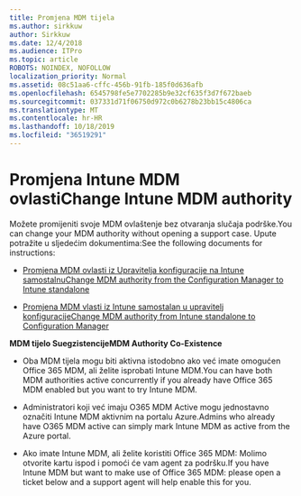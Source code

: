 ```yaml
---
title: Promjena MDM tijela
ms.author: sirkkuw
author: Sirkkuw
ms.date: 12/4/2018
ms.audience: ITPro
ms.topic: article
ROBOTS: NOINDEX, NOFOLLOW
localization_priority: Normal
ms.assetid: 08c51aa6-cffc-456b-91fb-185f0d636afb
ms.openlocfilehash: 6545798fe5e7702285b9e32cf635f3d7f672baeb
ms.sourcegitcommit: 037331d71f06750d972c0b6278b23bb15c4806ca
ms.translationtype: MT
ms.contentlocale: hr-HR
ms.lasthandoff: 10/18/2019
ms.locfileid: "36519291"
---
```

# <a name="change-intune-mdm-authority"></a><span data-ttu-id="6f3b8-102">Promjena Intune MDM ovlasti</span><span class="sxs-lookup"><span data-stu-id="6f3b8-102">Change Intune MDM authority</span></span>

<span data-ttu-id="6f3b8-103">Možete promijeniti svoje MDM ovlaštenje bez otvaranja slučaja podrške.</span><span class="sxs-lookup"><span data-stu-id="6f3b8-103">You can change your MDM authority without opening a support case.</span></span> <span data-ttu-id="6f3b8-104">Upute potražite u sljedećim dokumentima:</span><span class="sxs-lookup"><span data-stu-id="6f3b8-104">See the following documents for instructions:</span></span>
  
- [<span data-ttu-id="6f3b8-105">Promjena MDM ovlasti iz Upravitelja konfiguracije na Intune samostalnu</span><span class="sxs-lookup"><span data-stu-id="6f3b8-105">Change MDM authority from the Configuration Manager to Intune standalone</span></span>](https://docs.microsoft.com/sccm/mdm/deploy-use/migrate-change-mdm-authority)
    
- [<span data-ttu-id="6f3b8-106">Promjena MDM vlasti iz Intune samostalan u upravitelj konfiguracije</span><span class="sxs-lookup"><span data-stu-id="6f3b8-106">Change MDM authority from Intune standalone to Configuration Manager</span></span>](https://docs.microsoft.com/sccm/mdm/deploy-use/change-mdm-authority)
    
 <span data-ttu-id="6f3b8-107">**MDM tijelo Suegzistencije**</span><span class="sxs-lookup"><span data-stu-id="6f3b8-107">**MDM Authority Co-Existence**</span></span>
  
- <span data-ttu-id="6f3b8-108">Oba MDM tijela mogu biti aktivna istodobno ako već imate omogućen Office 365 MDM, ali želite isprobati Intune MDM.</span><span class="sxs-lookup"><span data-stu-id="6f3b8-108">You can have both MDM authorities active concurrently if you already have Office 365 MDM enabled but you want to try Intune MDM.</span></span>
    
- <span data-ttu-id="6f3b8-109">Administratori koji već imaju O365 MDM Active mogu jednostavno označiti Intune MDM aktivnim na portalu Azure.</span><span class="sxs-lookup"><span data-stu-id="6f3b8-109">Admins who already have O365 MDM active can simply mark Intune MDM as active from the Azure portal.</span></span>
    
- <span data-ttu-id="6f3b8-110">Ako imate Intune MDM, ali želite koristiti Office 365 MDM: Molimo otvorite kartu ispod i pomoći će vam agent za podršku.</span><span class="sxs-lookup"><span data-stu-id="6f3b8-110">If you have Intune MDM but want to make use of Office 365 MDM: please open a ticket below and a support agent will help enable this for you.</span></span>
    


